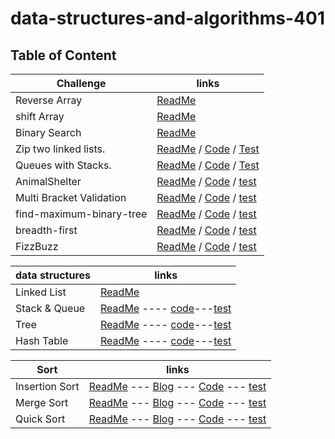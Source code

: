 # data-structures-and-algorithms-401

## Table of Content

| Challenge             | links                                                                                                                                                                                                                         |
| --------------------- | ----------------------------------------------------------------------------------------------------------------------------------------------------------------------------------------------------------------------------- |
| Reverse Array         | [ReadMe](./javascript/code-challenges/reverse-array/readme.md)                                                                                                                                                                |
| shift Array           | [ReadMe](./javascript/code-challenges/array-shift/readme.md)                                                                                                                                                                  |
| Binary Search         | [ReadMe](./javascript/code-challenges/array-binary-search/readme.md)                                                                                                                                                          |
| Zip two linked lists. | [ReadMe](./javascript/code-challenges/llZip/readme.md) / [Code](./javascript/code-challenges/llZip/ll-zip.js) / [Test](./javascript/code-challenges/llZip/ll-zip.test.js)                                                     |
| Queues with Stacks.   | [ReadMe](./javascript/code-challenges/queueWithStacks/readme.md) / [Code](./javascript/code-challenges/queueWithStacks/queue-with-stacks.js) / [Test](./javascript/code-challenges/queueWithStacks/queue-with-stacks.test.js) |
| AnimalShelter         | [ReadMe](./javascript/code-challenges/fifoAnimalShelter/readme.md) / [Code](./javascript/code-challenges/fifoAnimalShelter/animal-shelter.js) / [test](./javascript/code-challenges/fifoAnimalShelter/animal-shelter.test.js)                                                                               |
| Multi Bracket Validation         | [ReadMe](./javascript/code-challenges/multiBracketValidation/readme.md) / [Code](./javascript/code-challenges/multiBracketValidation/multi-bracket-validation.js) / [test](./javascript/code-challenges/multiBracketValidation/multi-bracket-validation.test.js)                                                                               |
|find-maximum-binary-tree| [ReadMe](./javascript/code-challenges/find-maximum-binary-tree/readme.md) / [Code](./javascript/code-challenges/find-maximum-binary-tree/find-maximum-binary-tree.js) / [test](./javascript/code-challenges/find-maximum-binary-tree/find-maximum-binary-tree.test.js)                                                                               |
|breadth-first| [ReadMe](./javascript/code-challenges/breadth-first/readme.md) / [Code](./javascript/code-challenges/breadth-first/breadth-first.js) / [test](./javascript/code-challenges/breadth-first/breadth-first.test.js)                                                                               |
|FizzBuzz| [ReadMe](./javascript/code-challenges/fizzBuzzTree/readme.md) / [Code](./javascript/code-challenges/fizzBuzzTree/fizz-buzz-tree.js) / [test](./javascript/code-challenges/fizzBuzzTree/fizz-buzz-tree.test.js)                                                                               |

| data structures | links                                                                                                                                                                            |
| --------------- | -------------------------------------------------------------------------------------------------------------------------------------------------------------------------------- |
| Linked List     | [ReadMe](./javascript/linked-list/README.md)                                                                                                                                     |
| Stack & Queue   | [ReadMe](./javascript/stacksAndQueues/readme.md) ---- [code](./javascript/stacksAndQueues/stacks-and-queues.js)---[test](./javascript/stacksAndQueues/stacks-and-queues.test.js) |
| Tree  | [ReadMe](./javascript/tree/readme.md) ---- [code](./javascript/tree/tree.js)---[test](./javascript/tree/tree.test.js) |
| Hash Table  | [ReadMe](./javascript/hastable/readme.md) ---- [code](./javascript/hastable/hash-table.js)---[test](./javascript/hastable/hash-table.test.js) |


| Sort | links                                                                                                                                                                            |
| --------------- | -------------------------------------------------------------------------------------------------------------------------------------------------------------------------------- |
|Insertion Sort|[ReadMe](./javascript/Sort/insertion/readme.md) ---  [Blog](./javascript/Sort/insertion/blog.md) --- [Code](./javascript/Sort/insertion/insertion-sort.js) --- [test](./javascript/Sort/insertion/insertion-sort.test.js)        |
|Merge Sort|[ReadMe](./javascript/Sort/marge/readme.md) ---  [Blog](./javascript/Sort/marge/blog.md) --- [Code](./javascript/Sort/marge/marge-sort.js) --- [test](./javascript/Sort/marge/marge-sort.test.js)        |
|Quick Sort|[ReadMe](./javascript/Sort/quick/readme.md) ---  [Blog](./javascript/Sort/quick/blog.md) --- [Code](./javascript/Sort/quick/quick-sort.js) --- [test](./javascript/Sort/quick/quick-sort.test.js)        |